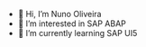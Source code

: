 - 👋 Hi, I’m Nuno Oliveira
- 👀 I’m interested in SAP ABAP
- 🌱 I’m currently learning SAP UI5

<!---
nunosantosoliveira/nunosantosoliveira is a ✨ special ✨ repository because its `README.md` (this file) appears on your GitHub profile.
You can click the Preview link to take a look at your changes.
--->
